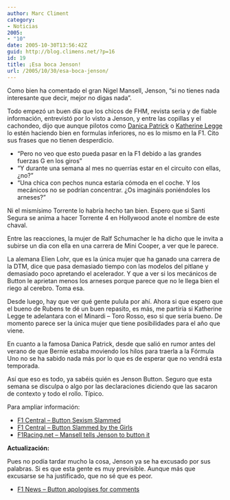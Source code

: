 ```yaml
---
author: Marc Climent
category:
- Noticias
2005:
- "10"
date: 2005-10-30T13:56:42Z
guid: http://blog.climens.net/?p=16
id: 19
title: ¡Esa boca Jenson!
url: /2005/10/30/esa-boca-jenson/
---
```


Como bien ha comentado el gran Nigel Mansell, Jenson, &#8220;si no tienes nada interesante que decir, mejor no digas nada&#8221;.

Todo empezó un buen día que los chicos de FHM, revista seria y de fiable información, entrevistó por lo visto a Jenson, y entre las copillas y el cachondeo, dijo que aunque pilotos como [Danica Patrick](http://www.danicaracing.com/) o [Katherine Legge](http://www.gokatherine.com/) lo estén haciendo bien en formulas inferiores, no es lo mismo en la F1. Cito sus frases que no tienen desperdicio.

  * &#8220;Pero no veo que esto pueda pasar en la F1 debido a las grandes fuerzas G en los giros&#8221;
  * &#8220;Y durante una semana al mes no querrías estar en el circuito con ellas, ¿no?&#8221;
  * &#8220;Una chica con pechos nunca estaría cómoda en el coche. Y los mecánicos no se podrían concentrar. ¿Os imagináis poniéndoles los arneses?&#8221;

Ni el mismísimo Torrente lo habría hecho tan bien. Espero que si Santi Segura se anima a hacer Torrente 4 en Hollywood anote el nombre de este chaval.

Entre las reacciones, la mujer de Ralf Schumacher le ha dicho que le invita a subirse un dia con ella en una carrera de Mini Cooper, a ver que le parece.
  
La alemana Elien Lohr, que es la única mujer que ha ganado una carrera de la DTM, dice que pasa demasiado tiempo con las modelos del pitlane y demasiado poco apretando el acelerador. Y que a ver si los mecánicos de Button le aprietan menos los arneses porque parece que no le llega bien el riego al cerebro. Toma esa.

Desde luego, hay que ver qué gente pulula por ahí. Ahora si que espero que el bueno de Rubens te dé un buen repasito, es más, me partiría si Katherine Legge te adelantara con el Minardi &#8211; Toro Rosso, eso si que sería bueno. De momento parece ser la única mujer que tiene posibilidades para el año que viene.

En cuanto a la famosa Danica Patrick, desde que salió en rumor antes del verano de que Bernie estaba moviendo los hilos para traerla a la Fórmula Uno no se ha sabido nada más por lo que es de esperar que no vendrá esta temporada.

Así que eso es todo, ya sabéis quién es Jenson Button. Seguro que esta semana se disculpa o algo por las declaraciones diciendo que las sacaron de contexto y todo el rollo. Típico.

Para ampliar información:

  * [F1 Central &#8211; Button Sexism Slammed](http://web.archive.org/web/20060617111521/http://formula-1.updatesport.com:80/news/article/1130395234/formula_one/F1headlines/Button-sexism-slammed/view.html) 
  * [F1 Central &#8211; Button Slammed by the Girls](http://web.archive.org/web/20070702185818/http://formula-1.updatesport.com/news/article/1130578473/formula_one/F1headlines/Button-slammed-by-the-girls/view.html) 
  * [F1Racing.net &#8211; Mansell tells Jenson to button it](http://www.gpupdate.net/en/f1-news/102423/mansell-tells-jenson-to-button-it/) 

**Actualización:**

Pues no podía tardar mucho la cosa, Jenson ya se ha excusado por sus palabras. Si es que esta gente es muy previsible. Aunque más que excusarse se ha justificado, que no sé que es peor.

  * [F1 News &#8211; Button apologises for comments](http://www.crash.net/uk/en/news_view.asp?cid=1&nid=121594)